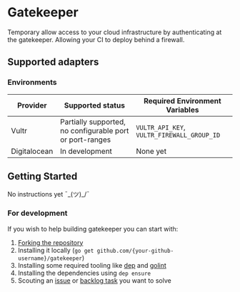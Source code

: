 # Gatekeeper

Temporary allow access to your cloud infrastructure by authenticating at the gatekeeper. Allowing your CI to deploy behind a firewall.

## Supported adapters

### Environments
| Provider   | Supported status | Required Environment Variables |
|---	|---	|---    |
| Vultr | Partially supported, no configurable port or port-ranges |`VULTR_API_KEY`, `VULTR_FIREWALL_GROUP_ID`|
| Digitalocean | In development | None yet |

## Getting Started

No instructions yet  ¯\_(ツ)_/¯

### For development
If you wish to help building gatekeeper you can start with:

1. [Forking the repository](https://github.com/nstapelbroek/gatekeeper/fork)
1. Installing it locally (`go get github.com/{your-github-username}/gatekeeper`)
1. Installing some required tooling like [dep](https://github.com/golang/dep) and [golint](https://github.com/golang/lint)
1. Installing the dependencies using `dep ensure`
1. Scouting an [issue](https://github.com/nstapelbroek/gatekeeper/issue) or [backlog task](https://github.com/nstapelbroek/gatekeeper/projects) you want to solve
